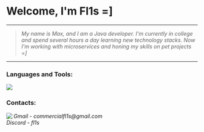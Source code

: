 # Welcome, I'm Fl1s =]
<hr>

> <p>
>   <i>
>     My name is Max, and I am a Java developer. I'm currently in college and spend several hours a day learning new technology stacks. Now I'm working with microservices and honing my skills on pet projects =]
>   </i>
> </p>

<hr>

<h3 align="left">Languages and Tools:</h3>
<p align="left">
    <img src="https://skillicons.dev/icons?i=java,maven,gradle,postgres,mongodb,hibernate,spring,bash,jenkins,docker,k8s,git,postman" />
</p>

<h3 align="left">Contacts:</h3>
<p align="left">
<img align="left" src="https://skillicons.dev/icons?i=gmail,discord"/> 
    <i> Gmail - commercialfl1s@gmail.com </i>
    <br/>
    <i> Discord - fl1s </i>
</p>
</div>
